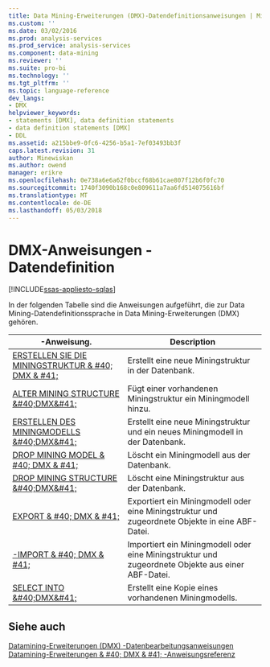 ```yaml
---
title: Data Mining-Erweiterungen (DMX)-Datendefinitionsanweisungen | Microsoft Docs
ms.custom: ''
ms.date: 03/02/2016
ms.prod: analysis-services
ms.prod_service: analysis-services
ms.component: data-mining
ms.reviewer: ''
ms.suite: pro-bi
ms.technology: ''
ms.tgt_pltfrm: ''
ms.topic: language-reference
dev_langs:
- DMX
helpviewer_keywords:
- statements [DMX], data definition statements
- data definition statements [DMX]
- DDL
ms.assetid: a215bbe9-0fc6-4256-b5a1-7ef03493bb3f
caps.latest.revision: 31
author: Minewiskan
ms.author: owend
manager: erikre
ms.openlocfilehash: 0e738a6e6a62f0bccf68b61cae807f12b6f0fc70
ms.sourcegitcommit: 1740f3090b168c0e809611a7aa6fd514075616bf
ms.translationtype: MT
ms.contentlocale: de-DE
ms.lasthandoff: 05/03/2018
---
```

# <a name="dmx-statements---data-definition"></a>DMX-Anweisungen - Datendefinition 
[!INCLUDE[ssas-appliesto-sqlas](../includes/ssas-appliesto-sqlas.md)]

  In der folgenden Tabelle sind die Anweisungen aufgeführt, die zur Data Mining-Datendefinitionssprache in Data Mining-Erweiterungen (DMX) gehören.  
  
|-Anweisung.|Description|  
|---------------|-----------------|  
|[ERSTELLEN SIE DIE MININGSTRUKTUR & #40; DMX & #41;](../dmx/create-mining-structure-dmx.md)|Erstellt eine neue Miningstruktur in der Datenbank.|  
|[ALTER MINING STRUCTURE &AMP;#40;DMX&AMP;#41;](../dmx/alter-mining-structure-dmx.md)|Fügt einer vorhandenen Miningstruktur ein Miningmodell hinzu.|  
|[ERSTELLEN DES MININGMODELLS &AMP;#40;DMX&AMP;#41;](../dmx/create-mining-model-dmx.md)|Erstellt eine neue Miningstruktur und ein neues Miningmodell in der Datenbank.|  
|[DROP MINING MODEL & #40; DMX & #41;](../dmx/drop-mining-model-dmx.md)|Löscht ein Miningmodell aus der Datenbank.|  
|[DROP MINING STRUCTURE &AMP;#40;DMX&AMP;#41;](../dmx/drop-mining-structure-dmx.md)|Löscht eine Miningstruktur aus der Datenbank.|  
|[EXPORT & #40; DMX & #41;](../dmx/export-dmx.md)|Exportiert ein Miningmodell oder eine Miningstruktur und zugeordnete Objekte in eine ABF-Datei.|  
|[-IMPORT & #40; DMX & #41;](../dmx/import-dmx.md)|Importiert ein Miningmodell oder eine Miningstruktur und zugeordnete Objekte aus einer ABF-Datei.|  
|[SELECT INTO &AMP;#40;DMX&AMP;#41;](../dmx/select-into-dmx.md)|Erstellt eine Kopie eines vorhandenen Miningmodells.|  
  
## <a name="see-also"></a>Siehe auch  
 [Datamining-Erweiterungen &#40;DMX&#41; -Datenbearbeitungsanweisungen](../dmx/dmx-statements-data-manipulation.md)   
 [Datamining-Erweiterungen & #40; DMX & #41; -Anweisungsreferenz](../dmx/data-mining-extensions-dmx-statements.md)  
  
  
